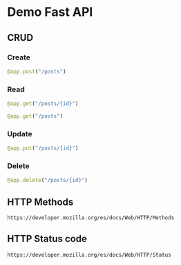 # Demo Fast API

## CRUD

### Create

```python
@app.post("/posts")
```

### Read

```python
@app.get("/posts/{id}")
```

```python
@app.get("/posts")
```

### Update

```python
@app.put("/posts/{id}")
```

### Delete

```python
@app.delete("/posts/{id}")
```

## HTTP Methods

```http
https://developer.mozilla.org/es/docs/Web/HTTP/Methods
```

## HTTP Status code

```http
https://developer.mozilla.org/es/docs/Web/HTTP/Status
```
